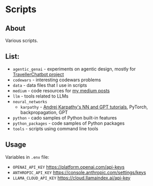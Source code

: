 # Scripts

## About
Various scripts.

## List:
- `agentic_genai` - experiments on agentic design, mostly for [TravellerChatbot project](https://github.com/azawadzka/TravellerChatbot)
- `codewars` - interesting codewars problems
- `data` - data files that I use in scripts
- `medium` - code resources for [my medium posts](https://medium.com/@azawadzka)
- `llm` - tools related to LLMs
- `neural_networks`
    - `karpathy` - [Andrej Karpathy's NN and GPT tutorials](https://www.youtube.com/playlist?list=PLAqhIrjkxbuWI23v9cThsA9GvCAUhRvKZ), PyTorch, backpropagation, GPT
- `python` - cado samples of Python built-in features
- `python_packages` - code samples of Python packages
- `tools` - scripts using command line tools

## Usage
Variables in `.env` file:
- `OPENAI_API_KEY` https://platform.openai.com/api-keys
- `ANTHROPIC_API_KEY` https://console.anthropic.com/settings/keys
- `LLAMA_CLOUD_API_KEY` https://cloud.llamaindex.ai/api-key

[//]: # (font Roboto Mono)
